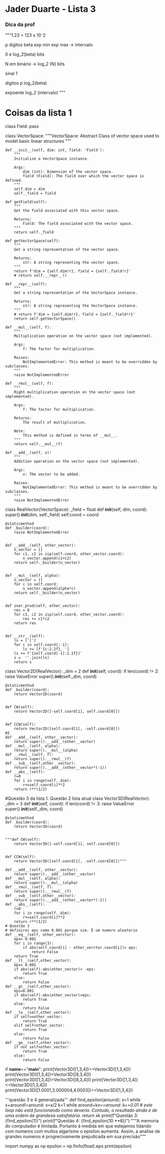 # Jader Duarte - Lista 3
### Dica da prof 
"""1.23 = 123 x 10⁻2

p dígitos
beta
exp min  exp max -> intervalo

0 e log_2(beta) bits

N em binário -> log_2 (N) bits

sinal 1

dígitos p log_2(beta)

expoente log_2 (intervalo)
"""
# Coisas da lista 1
class Field:
    pass

class VectorSpace:
    """VectorSpace:
    Abstract Class of vector space used to model basic linear structures
    """
    
    def __init__(self, dim: int, field: 'Field'):
        """
        Initialize a VectorSpace instance.

        Args:
            dim (int): Dimension of the vector space.
            field (Field): The field over which the vector space is defined.
        """
        self.dim = dim
        self._field = field
        
    def getField(self):
        """
        Get the field associated with this vector space.

        Returns:
            Field: The field associated with the vector space.
        """
        return self._field
    
    def getVectorSpace(self):
        """
        Get a string representation of the vector space.

        Returns:
            str: A string representing the vector space.
        """
        return f'dim = {self.dim!r}, field = {self._field!r}'
        # return self.__repr__()

    def __repr__(self):
        """
        Get a string representation of the VectorSpace instance.

        Returns:
            str: A string representing the VectorSpace instance.
        """
        # return f'dim = {self.dim!r}, field = {self._field!r}'
        return self.getVectorSpace()
    
    def __mul__(self, f):
        """
        Multiplication operation on the vector space (not implemented).

        Args:
            f: The factor for multiplication.

        Raises:
            NotImplementedError: This method is meant to be overridden by subclasses.
        """
        raise NotImplementedError
    
    def __rmul__(self, f):
        """
        Right multiplication operation on the vector space (not implemented).

        Args:
            f: The factor for multiplication.

        Returns:
            The result of multiplication.

        Note:
            This method is defined in terms of __mul__.
        """
        return self.__mul__(f)
    
    def __add__(self, v):
        """
        Addition operation on the vector space (not implemented).

        Args:
            v: The vector to be added.

        Raises:
            NotImplementedError: This method is meant to be overridden by subclasses.
        """
        raise NotImplementedError

class RealVector(VectorSpace):
    _field = float
    def __init__(self, dim, coord):
        super().__init__(dim, self._field)
        self.coord = coord
    

    @staticmethod
    def _builder(coord):
        raise NotImplementedError


    def __add__(self, other_vector):
        n_vector = []
        for c1, c2 in zip(self.coord, other_vector.coord):
            n_vector.append(c1+c2)
        return self._builder(n_vector)


    def __mul__(self, alpha):
        n_vector = []
        for c in self.coord:
            n_vector.append(alpha*c)
        return self._builder(n_vector)
    
    
    def iner_prod(self, other_vector):
        res = 0
        for c1, c2 in zip(self.coord, other_vector.coord):
            res += c1*c2
        return res


    def __str__(self):
        ls = ['[']
        for c in self.coord[:-1]:
            ls += [f'{c:2.2f}, ']
        ls += f'{self.coord[-1]:2.2f}]'
        s =  ''.join(ls)
        return s


class Vector2D(RealVector):
    _dim = 2
    def __init__(self, coord):
        if len(coord) != 2:
            raise ValueError
        super().__init__(self._dim, coord)


    @staticmethod
    def _builder(coord):
        return Vector2D(coord)
    

    def CW(self):
        return Vector2D([-self.coord[1], self.coord[0]])
    

    def CCW(self):
        return Vector2D([self.coord[1], -self.coord[0]])
    #2
    def __add__(self, other__vector):
        return super().__add__(other__vector)
    def __mul__(self, alpha):
        return super().__mul__(alpha)
    def __rmul__(self, f):
        return super().__rmul__(f)
    def __sub__(self,other__vector):
        return super().__add__(other__vector*(-1))
    def __abs__(self):
        r=0
        for i in range(self._dim):
            r+=self.coord[i]**2
        return r**(1/2)
#Questão 3 da lista 1. Questão 2 lista atual
class Vector3D(RealVector):
    _dim = 3
    def __init__(self, coord):
        if len(coord) != 3:
            raise ValueError
        super().__init__(self._dim, coord)


    @staticmethod
    def _builder(coord):
        return Vector3D(coord)
    

    """def CW(self):
        return Vector3D([-self.coord[1], self.coord[0]])
    

    def CCW(self):
        return Vector3D([self.coord[1], -self.coord[0]])"""
    
    def __add__(self, other__vector):
        return super().__add__(other__vector)
    def __mul__(self, alpha):
        return super().__mul__(alpha)
    def __rmul__(self, f):
        return super().__rmul__(f)
    def __sub__(self,other__vector):
        return super().__add__(other__vector*(-1))
    def __abs__(self):
        r=0
        for i in range(self._dim):
            r+=self.coord[i]**2
        return r**(1/2)
    # Questão 3
    # definirei eps como 0.001 porque sim. É um numero aleatorio
    def __eq__(self, other_verctor):
        eps= 0.001
        for i in range(3):
            if abs(self.coord[i] - other_verctor.coord[i])> eps:
                return False
        return True
    def __lt__(self,other_vector):
        eps= 0.001
        if abs(self)-abs(other_vector)< -eps:
            return True
        else:
            return False
    def __gt__(self,other_vector):
        eps=0.001
        if abs(self)-abs(other_vector)>eps:
            return True
        else:
            return False
    def __le__(self,other_vector):
        if self==other_vector:
            return True
        elif self<other_vector:
            return True
        else:
            return False
    def __ge__(self,other_vector):
        if not self<other_vector:
            return True
        else:
            return False

if __name__=="__main__":
    print(Vector3D([1,3,4])==Vector3D([1,3,4]))
    print(Vector3D([1,3,4])<Vector3D([8,3,4]))
    print(Vector3D([1,3,4])>Vector3D([8,3,4]))
    print(Vector3D([1,3,4])<=Vector3D([1,3,4]))
    print(Vector3D([1.0001,3.000004,4.0003])==Vector3D([1,3,4]))
    
'''questão 3 e 4 generalizada'''
def find_epsilon(around):
    x=1
    while x+around!=around:
        x=x/2
    k=1
    while around+k*x==around:
        k+=0.01
        # este loop não está funcionando como deveria. Contudo, o resultado ainda é de uma ordem de grandesa satisfatória.
    return x*k
print(f"Questão 3: {find_epsilon(1)}")
print(f"Questão 4: {find_epsilon(10 **6)}")
"""A memoria do computador é limitada. Portanto á medida em que estejamos lidando com numeros com muitos algarismo o episilon aumenta. Assim, a analise de grandes numeros é progrecivamente prejudicada em sua precisão"""


import numpy as np
epsilon = np.finfo(float).eps
print(epsilon)
